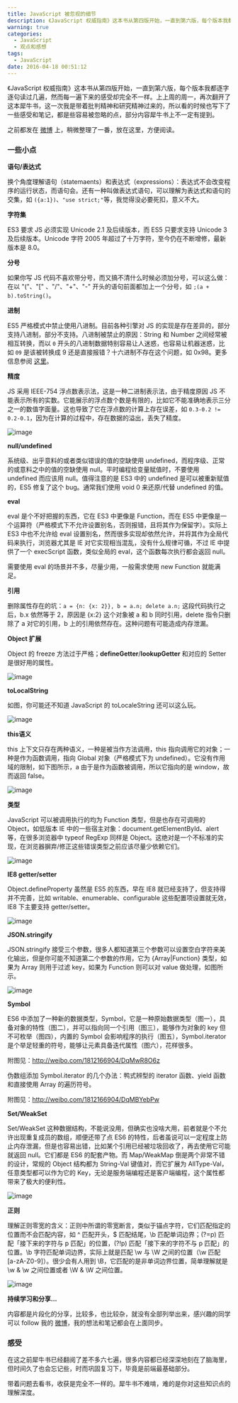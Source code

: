 ```yaml
---
title: JavaScript 被忽视的细节
description: 《JavaScript 权威指南》这本书从第四版开始，一直到第六版，每个版本我都逐字逐句读过几遍，然而每一遍下来的感受却完全不一样。上上周的周一，再次翻开了这本犀牛书，这一次我是带着批判精神和研究精神过来的，所以看的时候也写下了一些感受和笔记，都是些容易被忽略的点，部分内容犀牛书上不一定有提到。之前都发在微博上，稍微整理了一番，放在这里，方便阅读。
warning: true
categories:
  - JavaScript
  - 观点和感想
tags:
  - JavaScript
date: 2016-04-18 00:51:12
---
```


《JavaScript 权威指南》这本书从第四版开始，一直到第六版，每个版本我都逐字逐句读过几遍，然而每一遍下来的感受却完全不一样。上上周的周一，再次翻开了这本犀牛书，这一次我是带着批判精神和研究精神过来的，所以看的时候也写下了一些感受和笔记，都是些容易被忽略的点，部分内容犀牛书上不一定有提到。

之前都发在 [微博](http://weibo.com/hustskyking) 上，稍微整理了一番，放在这里，方便阅读。

<!--more-->

### 一些小点

__语句/表达式__

换个角度理解语句（statemaents）和表达式（expressions）：表达式不会改变程序的运行状态，而语句会。还有一种叫做表达式语句，可以理解为表达式和语句的交集，如 `({a:1})`、`"use strict;"`等，我觉得没必要死扣，意义不大。

__字符集__

ES3 要求 JS 必须实现 Unicode 2.1 及后续版本，而 ES5 只要求支持 Unicode 3 及后续版本。Unicode 字符 2005 年超过了十万字符，至今仍在不断增修，最新版本是 8.0。

__分号__

如果你写 JS 代码不喜欢带分号，而又搞不清什么时候必须加分号，可以这么做：在以  "("、"[" 、"/"、"+"、"-" 开头的语句前面都加上一个分号，如 `;(a + b).toString()`。

__进制__

ES5 严格模式中禁止使用八进制。目前各种引擎对 JS 的实现是存在差异的，部分支持八进制，部分不支持。八进制被禁止的原因：String 和 Number 之间经常被相互转换，而以 `0` 开头的八进制数据特别容易让人迷惑，也容易让机器迷惑，比如 `09` 是该被转换成 9 还是直接报错？十六进制不存在这个问题，如 0x98。更多信息参阅 [这里](http://stackoverflow.com/questions/30386993/why-in-javascript-does-10-010-result-in-false)。

__精度__

JS 采用 IEEE-754 浮点数表示法，这是一种二进制表示法，由于精度原因 JS 不能表示所有的实数。它能展示的浮点数个数是有限的，比如它不能准确地表示三分之一的数值字面量。这也导致了它在浮点数的计算上存在误差，如 `0.3-0.2 != 0.2-0.1`，因为在计算的过程中，存在数据的溢出，丢失了精度。

![image](https://cdn.jsdelivr.net/gh/barretlee/blog/blog/src/blogimgs/2016/04/18/6c0378f8jw1f2l0dtvbzuj20ek07ogm7.jpg)

__null/undefined__

系统级、出乎意料的或者类似错误的值的空缺使用 undefined，而程序级、正常的或意料之中的值的空缺使用 null。平时编程给变量赋值时，不要使用 undefined 而应该用 null。值得注意的是 ES3 中的 undefined 是可以被重新赋值的，ES5 修复了这个 bug。通常我们使用 void 0 来还原/代替 undefined 的值。

__eval__

eval 是个不好把握的东西，它在 ES3 中更像是 Function，而在 ES5 中更像是一个运算符（严格模式下不允许设置别名，否则报错，且将其作为保留字）。实际上 ES3 中也不允许给 eval 设置别名，然而很多实现却依然允许，并将其作为全局代码来执行，浏览器尤其是 IE 对它实现相当混乱，没有什么规律可循，不过 IE 中提供了一个 execScript 函数，类似全局的 eval，这个函数每次执行都会返回 null。

需要使用 eval 的场景并不多，尽量少用，一般需求使用 new Function 就能满足。

__引用__

删除属性存在的坑：`a = {n: {x: 2}}, b = a.n; delete a.n;` 这段代码执行之后，b.x 依然等于 2，原因是 {x:2} 这个对象被 a 和 b 同时引用，delete 指令只删除了 a 对它的引用，b 上的引用依然存在。这种问题有可能造成内存泄漏。

__Object 扩展__

Object 的 freeze 方法过于严格；__defineGetter__/__lookupGetter__ 和对应的 Setter 是很好用的属性。

![image](https://cdn.jsdelivr.net/gh/barretlee/blog/blog/src/blogimgs/2016/04/18/6c0378f8gw1f2rzy2ncrpj20eo09b3zr.jpg)

__toLocalString__

如图，你可能还不知道 JavaScript 的 toLocaleString 还可以这么玩。

![image](https://cdn.jsdelivr.net/gh/barretlee/blog/blog/src/blogimgs/2016/04/18/6c0378f8gw1f2s12nir33j20bz05n750.jpg)

__this语义__

this 上下文只存在两种语义，一种是被当作方法调用，this 指向调用它的对象；一种是作为函数调用，指向 Global 对象（严格模式下为 undefined）。它没有作用域的限制，如下图所示，a 由于是作为函数被调用，所以它指向的是 window，故而返回 false。

![image](https://cdn.jsdelivr.net/gh/barretlee/blog/blog/src/blogimgs/2016/04/18/6c0378f8gw1f2t6g4sc28j208m054aa5.jpg)

__类型__

JavaScript 可以被调用执行的均为 Function 类型，但是也存在可调用的 Object，如低版本 IE 中的一些宿主对象：document.getElementById、alert 等，在很多浏览器中 typeof RegExp 同样是 Object。这绝对是一个不标准的实现，在浏览器摒弃/修正这些错误类型之前应该尽量少依赖它们。

![image](https://cdn.jsdelivr.net/gh/barretlee/blog/blog/src/blogimgs/2016/04/18/6c0378f8gw1f2uaewdsbmj20hq03zgm5.jpg)

__IE8 getter/setter__

Object.defineProperty 虽然是 ES5 的东西，早在 IE8 就已经支持了，但支持得并不完善，比如 writable、enumerable、configurable 这些配置项设置就无效，IE8 下主要支持 getter/setter。

![image](https://cdn.jsdelivr.net/gh/barretlee/blog/blog/src/blogimgs/2016/04/18/6c0378f8gw1f2ubot1qvxj20ie0dh41g.jpg)

__JSON.stringify__

JSON.stringify 接受三个参数，很多人都知道第三个参数可以设置空白字符来美化输出，但是你可能不知道第二个参数的作用，它为 {Array|Function} 类型，如果为 Array 则用于过滤 key，如果为 Function 则可以对 value 做处理，如图所示。

![image](https://cdn.jsdelivr.net/gh/barretlee/blog/blog/src/blogimgs/2016/04/18/6c0378f8gw1f2ud4j7vg2j20ec0dmjso.jpg)

__Symbol__

ES6 中添加了一种新的数据类型，Symbol，它是一种原始数据类型（图一），具备对象的特性（图二），并可以指向同一个引用（图三），能够作为对象的 key 但不可枚举（图四），内置的 Symbol 会影响程序的执行（图五），Symbol.iterator 是个举足轻重的符号，能够让元素具备迭代属性（图六），花样很多。

附图见：http://weibo.com/1812166904/DqMwR8O6z

伪数组添加 Symbol.iterator 的几个办法：鸭式辨型的 iterator 函数、yield 函数和直接使用 Array 的遍历符号。

附图见：http://weibo.com/1812166904/DqMBYebPw

__Set/WeakSet__

Set/WeakSet 这种数据结构，不能说没用，但确实也没啥大用，前者就是个不允许出现重复成员的数组，顺便还带了点 ES6 的特性，后者虽说可以一定程度上防止内存泄漏，但是也容易出错，比如某个引用已经被垃圾回收了，再去使用它可能就返回 null。它们都是 ES6 的配套产物。而 Map/WeakMap 倒是两个非常不错的设计，常规的 Object 结构都为 String-Val 键值对，而它扩展为 AllType-Val，任意类型都可以作为它的 Key，无论是服务端编程还是客户端编程，这个属性都带来了极大的便利性。

![image](https://cdn.jsdelivr.net/gh/barretlee/blog/blog/src/blogimgs/2016/04/18/6c0378f8gw1f2w362q57jj207203jaa1.jpg)

__正则__

理解正则零宽的含义：正则中所谓的零宽断言，类似于锚点字符，它们匹配指定的位置而不会匹配内容，如 ^ 匹配开头，$ 匹配结尾，\b 匹配单词边界；(?=p) 匹配「接下来的字符与 p 匹配」的位置，(?!p) 匹配「接下来的字符不与 p 匹配」的位置。\b 字符匹配单词边界，实际上就是匹配 \w 与 \W 之间的位置（\w 匹配 [a-zA-Z0-9]）。很少会有人用到 \B，它匹配的是非单词边界位置，简单理解就是 \w & \w 之间位置或者 \W & \W 之间位置。

![image](https://cdn.jsdelivr.net/gh/barretlee/blog/blog/src/blogimgs/2016/04/18/6c0378f8gw1f305w4ur27j208v02wmx9.jpg)

__持续学习和分享...__

内容都是片段化的分享，比较多，也比较杂，就没有全部列举出来，感兴趣的同学可以 follow 我的 [微博](http://weibo.com/hustskyking)，我的想法和笔记都会在上面同步。

### 感受

在这之前犀牛书已经翻阅了差不多六七遍，很多内容都已经深深地刻在了脑海里，但时间久了也会忘记些，时而巩固复习下，毕竟是前端最基础部分。

带着问题去看书，收获是完全不一样的。犀牛书不难啃，难的是你对这些知识点的理解深度。
